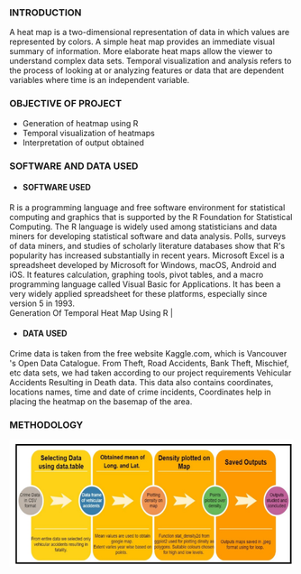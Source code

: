 ### INTRODUCTION 
A heat map is a two-dimensional representation of data in which values are represented by colors. A simple heat map provides an immediate visual summary of information. More elaborate heat maps allow the viewer to understand complex data sets. 
Temporal visualization and analysis refers to the process of looking at or analyzing features or data that are dependent variables where time is an independent variable.  

### OBJECTIVE OF PROJECT 
* Generation of heatmap using R  
* Temporal visualization of heatmaps  
* Interpretation of output obtained  

### SOFTWARE AND DATA USED 
* #### SOFTWARE USED 
R is a programming language and free software environment for statistical computing and graphics that is supported by the R Foundation for Statistical Computing. The R language is widely used among statisticians and data miners for developing statistical software and data analysis. Polls, surveys of data miners, and studies of scholarly literature databases show that R's popularity has increased substantially in recent years. 
Microsoft Excel is a spreadsheet developed by Microsoft for Windows, macOS, Android and iOS. It features calculation, graphing tools, pivot tables, and a macro programming language called Visual Basic for Applications. It has been a very widely applied spreadsheet for these platforms, especially since version 5 in 1993.  
Generation Of Temporal Heat Map Using R |   
 
* #### DATA USED 
Crime data is taken from the free website Kaggle.com, which is Vancouver 's Open Data Catalogue. From Theft, Road Accidents, Bank Theft, Mischief, etc  data sets, we had taken according to our project requirements Vehicular Accidents Resulting in Death data. This data also contains coordinates, locations names, time and date of crime incidents, Coordinates help in placing the heatmap on the basemap of the area. 

### METHODOLOGY
![Methodology](https://github.com/sumana18/Temporal_Heatmap/blob/master/Methodology.PNG)
